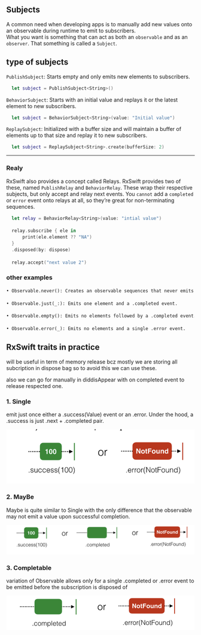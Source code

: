 ## Subjects 

A common need when developing apps is to manually add new values onto an observable during runtime to emit to subscribers.   
What you want is something that can act as both an `observable` and as an `observer`. That something is called a `Subject`.

## type of subjects 

`PublishSubject`: Starts empty and only emits new elements to subscribers.   
```swift
  let subject = PublishSubject<String>()
```

`BehaviorSubject`: Starts with an initial value and replays it or the latest element to new subscribers.  
```swift
  let subject = BehaviorSubject<String>(value: "Initial value")
```

`ReplaySubject`: Initialized with a buffer size and will maintain a buffer of elements up to that size and replay it to new subscribers.

```swift
  let subject = ReplaySubject<String>.create(bufferSize: 2)
```

----
### Realy   

RxSwift also provides a concept called Relays. RxSwift provides two of these, named `PublishRelay` and `BehaviorRelay`. These wrap their respective subjects, but only accept and relay next events. You `cannot` add a `completed` or `error` event onto relays at all, so they’re great for non-terminating sequences.


```swift
  let relay = BehaviorRelay<String>(value: "intial value")
  
  relay.subscribe { ele in
      print(ele.element ?? "NA")
  }
  .disposed(by: dispose)

  relay.accept("next value 2")

```


### other examples 

```markdown
• Observable.never(): Creates an observable sequences that never emits any elements. 

• Observable.just(_:): Emits one element and a .completed event.

• Observable.empty(): Emits no elements followed by a .completed event.

• Observable.error(_): Emits no elements and a single .error event.

```


## RxSwift traits in practice

will be useful in term of memory release bcz mostly we are storing all subcription in dispose bag so to avoid this we can use these.

also we can go for manually in diddisAppear with on completed event to release respected one.

### 1. Single 

emit just once either a .success(Value) event or an .error. Under the hood, a .success is just .next + .completed pair.

![Alt text](./images/single.png)

### 2. MayBe 

Maybe is quite similar to Single with the only difference that the observable may not emit a value upon successful completion.

![Alt text](./images/maybe.png)


### 3. Completable

variation of Observable allows only for a single .completed or .error event to be emitted before the subscription is disposed of

![Alt text](./images/completable.png)
